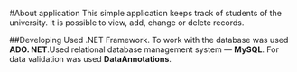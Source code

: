 #About application
This simple application keeps track of students of the university. It is possible to view, add, change or delete records.

##Developing
Used .NET Framework. To work with the database was used **ADO. NET**.Used relational database management system — **MySQL**. For data validation was used **DataAnnotations**.
 